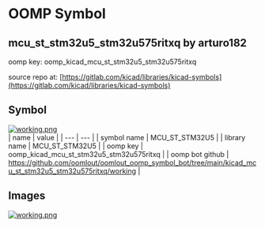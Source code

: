 # OOMP Symbol  
## mcu_st_stm32u5_stm32u575ritxq  by arturo182  
  
oomp key: oomp_kicad_mcu_st_stm32u5_stm32u575ritxq  
  
source repo at: [https://gitlab.com/kicad/libraries/kicad-symbols](https://gitlab.com/kicad/libraries/kicad-symbols)  
## Symbol  
  
[![working.png](working_600.png)](working.png)  
| name | value | 
| --- | --- | 
| symbol name | MCU_ST_STM32U5 | 
| library name | MCU_ST_STM32U5 | 
| oomp key | oomp_kicad_mcu_st_stm32u5_stm32u575ritxq | 
| oomp bot github | https://github.com/oomlout/oomlout_oomp_symbol_bot/tree/main/kicad_mcu_st_stm32u5_stm32u575ritxq/working | 
## Images  
  
[![working.png](working_140.png)](working.png)  
